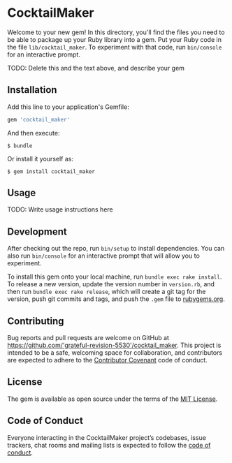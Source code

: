 # CocktailMaker

Welcome to your new gem! In this directory, you'll find the files you need to be able to package up your Ruby library into a gem. Put your Ruby code in the file `lib/cocktail_maker`. To experiment with that code, run `bin/console` for an interactive prompt.

TODO: Delete this and the text above, and describe your gem

## Installation

Add this line to your application's Gemfile:

```ruby
gem 'cocktail_maker'
```

And then execute:

    $ bundle

Or install it yourself as:

    $ gem install cocktail_maker

## Usage

TODO: Write usage instructions here

## Development

After checking out the repo, run `bin/setup` to install dependencies. You can also run `bin/console` for an interactive prompt that will allow you to experiment.

To install this gem onto your local machine, run `bundle exec rake install`. To release a new version, update the version number in `version.rb`, and then run `bundle exec rake release`, which will create a git tag for the version, push git commits and tags, and push the `.gem` file to [rubygems.org](https://rubygems.org).

## Contributing

Bug reports and pull requests are welcome on GitHub at https://github.com/'grateful-revision-5530'/cocktail_maker. This project is intended to be a safe, welcoming space for collaboration, and contributors are expected to adhere to the [Contributor Covenant](http://contributor-covenant.org) code of conduct.

## License

The gem is available as open source under the terms of the [MIT License](https://opensource.org/licenses/MIT).

## Code of Conduct

Everyone interacting in the CocktailMaker project’s codebases, issue trackers, chat rooms and mailing lists is expected to follow the [code of conduct](https://github.com/'grateful-revision-5530'/cocktail_maker/blob/master/CODE_OF_CONDUCT.md).
